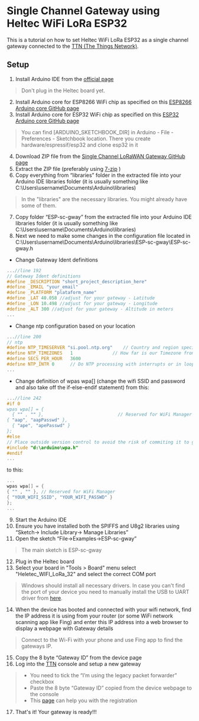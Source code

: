 # Single Channel Gateway using Heltec WiFi LoRa ESP32

This is a tutorial on how to set Heltec WiFi LoRa ESP32 as a single channel gateway connected to the [TTN (The Things Network)](https://www.thethingsnetwork.org/).


## Setup

1) Install Arduino IDE from the [official page](https://www.arduino.cc/en/Main/Software)
> Don't plug in the Heltec board yet. 
2) Install Arduino core for ESP8266 WiFi chip as specified on this [ESP8266 Arduino core GitHub page](https://github.com/esp8266/Arduino)
3) Install Arduino core for ESP32 WiFi chip as specified on this  [ESP32 Arduino core GitHub page](https://github.com/espressif/arduino-esp32)
> You can find [ARDUINO_SKETCHBOOK_DIR] in Arduino - File - Preferences - Sketchbook location. There you create hardware/espressif/esp32 and clone esp32 in it 
4) Download ZIP file from the [Single Channel LoRaWAN Gateway GitHub page](https://github.com/kersing/ESP-1ch-Gateway-v5.0)
5) Extract the ZIP file (preferably using [7-zip](http://www.7-zip.org/) )
6) Copy everything from “libraries” folder in the extracted file into your Arduino IDE libraries folder (it is usually something like C:\Users\username\Documents\Arduino\libraries)
> In the "libraries" are the necessary libraries. You might already have some of them.
7) Copy folder “ESP-sc-gway” from the extracted file into  your Arduino IDE libraries folder (it is usually something like C:\Users\username\Documents\Arduino\libraries)
8) Next we need to make some changes in the configuration file located in C:\Users\username\Documents\Arduino\libraries\ESP-sc-gway\ESP-sc-gway.h
- Change Gateway Ident definitions
```C
...//line 192
// Gateway Ident definitions
#define _DESCRIPTION "short_project_description_here"
#define _EMAIL "your_email"
#define _PLATFORM "plataform_name"
#define _LAT 40.058 //adjust for your gateway - Latitude
#define _LON 10.498 //adjust for your gateway - Longitude
#define _ALT 300 //adjust for your gateway - Altitude in meters
...
  ```
- Change ntp configuration based on your location
```C
...//line 200
// ntp
#define NTP_TIMESERVER "si.pool.ntp.org"	// Country and region specific
#define NTP_TIMEZONES	1				// How far is our Timezone from UTC
#define SECS_PER_HOUR	3600
#define NTP_INTR 0		// Do NTP processing with interrupts or in loop();
...
  ```
  - Change definition of wpas wpa[] (change the wifi SSID  and password and also take off the if-else-endif statement) from this:
  ```C
...//line 242
#if 0
wpas wpa[] = {
	{ "" , "" },							// Reserved for WiFi Manager
  { "aap", "aapPasswd" },
	{ "ape", "apePasswd" }
};
#else
// Place outside version control to avoid the risk of commiting it to github ;-)
#include "d:\arduino\wpa.h"
#endif
...
  ```
to this:
  ```C
...
wpas wpa[] = {
{ "" , "" }, // Reserved for WiFi Manager
{ "YOUR_WIFI_SSID", "YOUR_WIFI_PASSWD" }
};
...
  ```

9)  Start the Arduino IDE
10) Ensure you have installed both the SPIFFS and U8g2 libraries using “Sketch-> Include Library-> Manage Libraries”
11) Open the sketch “File->Examples->ESP-sc-gway”
> The main sketch is ESP-sc-gway
12) Plug in the Heltec board
13) Select your board in "Tools > Board" menu select "Heletec_WIFI_LoRa_32" and select the correct COM port
> Windows should install all necessary drivers. In case you can't find the port of your device you need to manually install the USB to UART driver from [here](https://www.silabs.com/products/development-tools/software/usb-to-uart-bridge-vcp-drivers).
14) When the device has booted and connected with your wifi network, find the IP address it is using from your router (or some WiFi network scanning app like Fing) and enter this IP address into a web browser to display a webpage with Gateway details
> Connect to the Wi-Fi with your phone and use Fing app to find the gateways IP.
15) Copy the 8 byte “Gateway ID” from the device page
16) Log into the [TTN](https://www.thethingsnetwork.org/) console and setup a new gateway
> - You need to tick the “I’m using the legacy packet forwarder” checkbox 
> - Paste the 8 byte “Gateway ID” copied from the device webpage to the console
> - This [page](https://www.thethingsnetwork.org/docs/gateways/registration.html) can help you with the registration
17) That's it! Your gateway is ready!!! 
